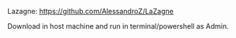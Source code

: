 Lazagne: https://github.com/AlessandroZ/LaZagne

Download in host machine and run in terminal/powershell as Admin.
